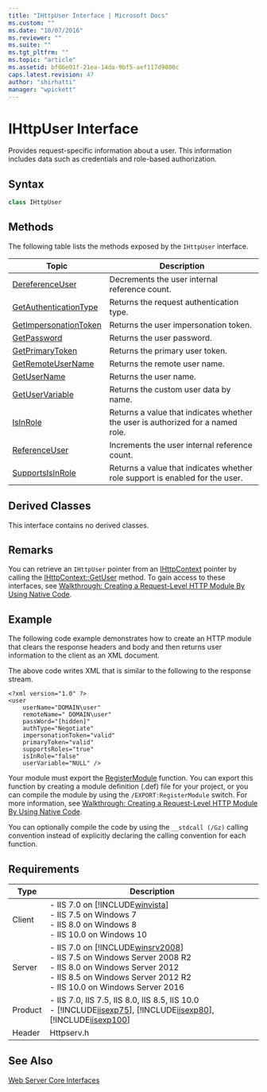 ```yaml
---
title: "IHttpUser Interface | Microsoft Docs"
ms.custom: ""
ms.date: "10/07/2016"
ms.reviewer: ""
ms.suite: ""
ms.tgt_pltfrm: ""
ms.topic: "article"
ms.assetid: bf06e01f-21ea-14da-9bf5-aef117d9800c
caps.latest.revision: 47
author: "shirhatti"
manager: "wpickett"
---
```

# IHttpUser Interface
Provides request-specific information about a user. This information includes data such as credentials and role-based authorization.  
  
## Syntax  
  
```cpp  
class IHttpUser  
```  
  
## Methods  
 The following table lists the methods exposed by the `IHttpUser` interface.  
  
|Topic|Description|  
|-----------|-----------------|  
|[DereferenceUser](../../web-development-reference\webdev-native-api-reference/ihttpuser-dereferenceuser-method.md)|Decrements the user internal reference count.|  
|[GetAuthenticationType](../../web-development-reference\webdev-native-api-reference/ihttpuser-getauthenticationtype-method.md)|Returns the request authentication type.|  
|[GetImpersonationToken](../../web-development-reference\webdev-native-api-reference/ihttpuser-getimpersonationtoken-method.md)|Returns the user impersonation token.|  
|[GetPassword](../../web-development-reference\webdev-native-api-reference/ihttpuser-getpassword-method.md)|Returns the user password.|  
|[GetPrimaryToken](../../web-development-reference\webdev-native-api-reference/ihttpuser-getprimarytoken-method.md)|Returns the primary user token.|  
|[GetRemoteUserName](../../web-development-reference\webdev-native-api-reference/ihttpuser-getremoteusername-method.md)|Returns the remote user name.|  
|[GetUserName](../../web-development-reference\webdev-native-api-reference/ihttpuser-getusername-method.md)|Returns the user name.|  
|[GetUserVariable](../../web-development-reference\webdev-native-api-reference/ihttpuser-getuservariable-method.md)|Returns the custom user data by name.|  
|[IsInRole](../../web-development-reference\webdev-native-api-reference/ihttpuser-isinrole-method.md)|Returns a value that indicates whether the user is authorized for a named role.|  
|[ReferenceUser](../../web-development-reference\webdev-native-api-reference/ihttpuser-referenceuser-method.md)|Increments the user internal reference count.|  
|[SupportsIsInRole](../../web-development-reference\webdev-native-api-reference/ihttpuser-supportsisinrole-method.md)|Returns a value that indicates whether role support is enabled for the user.|  
  
## Derived Classes  
 This interface contains no derived classes.  
  
## Remarks  
 You can retrieve an `IHttpUser` pointer from an [IHttpContext](../../web-development-reference\webdev-native-api-reference/ihttpcontext-interface.md) pointer by calling the [IHttpContext::GetUser](../../web-development-reference\webdev-native-api-reference/ihttpcontext-getuser-method.md) method. To gain access to these interfaces, see [Walkthrough: Creating a Request-Level HTTP Module By Using Native Code](../../web-development-reference\native-code-development-overview\walkthrough-creating-a-request-level-http-module-by-using-native-code.md).  
  
## Example  
 The following code example demonstrates how to create an HTTP module that clears the response headers and body and then returns user information to the client as an XML document.  
  
<!-- TODO: review snippet reference  [!CODE [IHttpUser#1](IHttpUser#1)]  -->  
  
 The above code writes XML that is similar to the following to the response stream.  
  
```  
<?xml version="1.0" ?>  
<user   
    userName="DOMAIN\user"   
    remoteName=" DOMAIN\user"   
    passWord="[hidden]"   
    authType="Negotiate"   
    impersonationToken="valid"   
    primaryToken="valid"   
    supportsRoles="true"   
    isInRole="false"   
    userVariable="NULL" />  
```  
  
 Your module must export the [RegisterModule](../../web-development-reference\webdev-native-api-reference/pfn-registermodule-function.md) function. You can export this function by creating a module definition (.def) file for your project, or you can compile the module by using the `/EXPORT:RegisterModule` switch. For more information, see [Walkthrough: Creating a Request-Level HTTP Module By Using Native Code](../../web-development-reference\native-code-development-overview\walkthrough-creating-a-request-level-http-module-by-using-native-code.md).  
  
 You can optionally compile the code by using the `__stdcall (/Gz)` calling convention instead of explicitly declaring the calling convention for each function.  
  
## Requirements  
  
|Type|Description|  
|----------|-----------------|  
|Client|-   IIS 7.0 on [!INCLUDE[winvista](../../wmi-provider/includes/winvista-md.md)]<br />-   IIS 7.5 on Windows 7<br />-   IIS 8.0 on Windows 8<br />-   IIS 10.0 on Windows 10|  
|Server|-   IIS 7.0 on [!INCLUDE[winsrv2008](../../wmi-provider/includes/winsrv2008-md.md)]<br />-   IIS 7.5 on Windows Server 2008 R2<br />-   IIS 8.0 on Windows Server 2012<br />-   IIS 8.5 on Windows Server 2012 R2<br />-   IIS 10.0 on Windows Server 2016|  
|Product|-   IIS 7.0, IIS 7.5, IIS 8.0, IIS 8.5, IIS 10.0<br />-   [!INCLUDE[iisexp75](../../web-development-reference/native-code-api-reference/includes/iisexp75-md.md)], [!INCLUDE[iisexp80](../../web-development-reference/native-code-api-reference/includes/iisexp80-md.md)], [!INCLUDE[iisexp100](../../web-development-reference/native-code-api-reference/includes/iisexp100-md.md)]|  
|Header|Httpserv.h|  
  
## See Also  
 [Web Server Core Interfaces](../../web-development-reference\webdev-native-api-reference/web-server-core-interfaces.md)